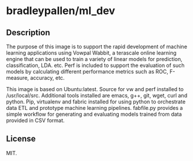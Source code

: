 # bradleypallen/ml_dev

## Description

The purpose of this image is to support the rapid development of machine learning applications using Vowpal Wabbit, a terascale online learning engine that can be used to train a variety of linear models for prediction, classification, LDA. etc. Perf is included to support the evaluation of such models by calculating different performance metrics such as ROC, F-measure, accuracy, etc.

This image is based on Ubuntu:latest. Source for vw and perf installed to /usr/local/src. Additional tools installed are emacs, g++, git, wget, curl and python. Pip, virtualenv and fabric installed for using python to orchestrate data ETL and prototype machine learning pipelines. fabfile.py provides a simple workflow for generating and evaluating models trained from data provided in CSV format.

## License

MIT.
